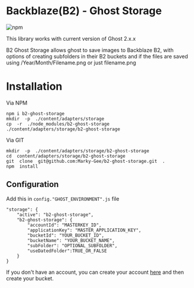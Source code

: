 #  Backblaze(B2) - Ghost Storage 

![npm](https://img.shields.io/npm/dt/b2-ghost-storage.svg)

This library works with current version of Ghost 2.x.x

B2 Ghost Storage allows ghost to save images to Backblaze B2, with options of creating subfolders in their B2 buckets and if the files are saved using /Year/Month/Filename.png or just filename.png


# Installation

Via NPM
```
npm i b2-ghost-storage
mkdir  -p  ./content/adapters/storage
cp  -r  ./node_modules/b2-ghost-storage  ./content/adapters/storage/b2-ghost-storage
```

Via GIT
```
mkdir  -p  ./content/adapters/storage/b2-ghost-storage
cd  content/adapters/storage/b2-ghost-storage
git  clone  git@github.com:Marky-Gee/b2-ghost-storage.git  .
npm  install

```

## Configuration

Add this in `config."GHOST_ENVIRONMENT".js` file

```
"storage": {
	"active": "b2-ghost-storage",
	"b2-ghost-storage": {
		"accountId": "MASTERKEY_ID",
		"applicationKey": "MASTER_APPLICATION_KEY",
		"bucketId": "YOUR_BUCKET_ID",
		"bucketName": "YOUR_BUCKET_NAME",
		"subFolder": "OPTIONAL_SUBFOLDER",
		"useDatedFolder":TRUE_OR_FALSE
	}
}
```

If you don't have an account, you can create your account [here](https://www.backblaze.com) and then create your bucket.
